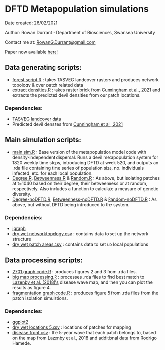 # DFTD Metapopulation simulations

Date created: 26/02/2021

Author: Rowan Durrant - Department of Biosciences, Swansea University 

Contact me at: RowanG.Durrant@gmail.com

Paper now available [here!](https://www.mdpi.com/2076-0817/10/12/1592)

## Data generating scripts:
- [forest script.R](R%20Code/forest%20script.R) : takes TASVEG landcover rasters and produces network topology & over patch related data
- [extract densities.R](R%20Code/extract%20densities.R) : takes raster brick from [Cunningham et al., 2021](https://doi.org/10.1111/ele.13703) and extracts the predicted devil densities from our patch locations.
### Dependencies:
- [TASVEG landcover data](https://dpipwe.tas.gov.au/conservation/development-planning-conservation-assessment/planning-tools/monitoring-and-mapping-tasmanias-vegetation-%28tasveg%29/tasveg-the-digital-vegetation-map-of-tasmania)
- Predicted devil densites from [Cunningham et al., 2021](https://onlinelibrary.wiley.com/doi/abs/10.1111/ele.13703)

## Main simulation scripts:
- [main sim.R](R%20Code/main%20sim.R) : Base version of the metapopulation model code with density-independent dispersal. Runs a devil metapopulation system for 1820 weekly time steps, introducing DFTD at week 520, and outputs an .rda file containing time series of population size, no. individuals infected, etc. for each local population.
- [Degree.R](R%20Code/Degree.R), [Betweenness.R](R%20Code/Betweenness.R) & [Random.R](R%20Code/Random.R) : As above, but isolating patches at t=1040 based on their degree, their betweenness or at random, respectively. Also includes a function to calculate a measure of genetic diversity. 
- [Degree-noDFTD.R](R%20Code/Degree-noDFTD.R), [Betweenness-noDFTD.R](R%20Code/Betweenness-noDFTD.R) & [Random-noDFTD.R](R%20Code/Random-noDFTD.R) : As above, but without DFTD being introduced to the system.

### Dependencies: 
- [igraph](https://igraph.org/r/) 
- [dry wet networktopology.csv](Data%20Files/dry%20wet%20networktopology.csv) : contains data to set up the network structure
- [dry wet patch areas.csv](Data%20Files/dry%20wet%20patch%20areas.csv) : contains data to set up local populations 


## Data processing scripts:
- [2701 graph code.R](R%20Code/2701%20graph%20code.R) : produces figures 2 and 3 from .rda files.
- [big map processing.R](R%20Code/big%20map%20processing.R) : processes .rda files to find best match to [Lazenby et al. (2018)'s](https://besjournals.onlinelibrary.wiley.com/doi/abs/10.1111/1365-2664.13088) disease wave map, and then you can plot the results as figure 4.
- [fragmentation graph code.R](R%20Code/fragmentation%20graph%20code.R) : produces figure 5 from .rda files from the patch isolation simulations.


### Dependencies: 
- [ggplot2](https://ggplot2.tidyverse.org/)
- [dry wet locations 5.csv](Data%20Files/dry%20wet%20locations%205.csv) : locations of patches for mapping
- [disease front.csv](Data%20Files/disease%20front.csv) : the 5-year wave that each patch belongs to, based on the map from Lazenby et al., 2018 and additional data from Rodrigo Hamede.



